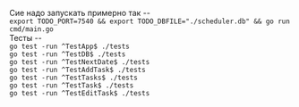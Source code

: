 Сие надо запускать примерно так --  
`export TODO_PORT=7540 && export TODO_DBFILE="./scheduler.db" && go run cmd/main.go`  
Тесты --  
`go test -run ^TestApp$ ./tests`  
`go test -run ^TestDB$ ./tests`  
`go test -run ^TestNextDate$ ./tests`  
`go test -run ^TestAddTask$ ./tests`  
`go test -run ^TestTasks$ ./tests`  
`go test -run ^TestTask$ ./tests`  
`go test -run ^TestEditTask$ ./tests`
